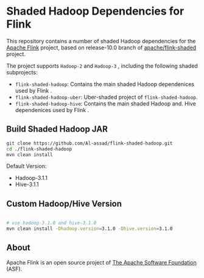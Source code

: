 <!--
Licensed to the Apache Software Foundation (ASF) under one
or more contributor license agreements.  See the NOTICE file
~~distributed with this work for additional information~~
regarding copyright ownership.  The ASF licenses this file
to you under the Apache License, Version 2.0 (the
"License"); you may not use this file except in compliance
with the License.  You may obtain a copy of the License at

http://www.apache.org/licenses/LICENSE-2.0

Unless required by applicable law or agreed to in writing,
software distributed under the License is distributed on an
"AS IS" BASIS, WITHOUT WARRANTIES OR CONDITIONS OF ANY
KIND, either express or implied.  See the License for the
specific language governing permissions and limitations
under the License.
-->

# Shaded Hadoop Dependencies for Flink

This repository contains a number of shaded Hadoop dependencies for the [Apache Flink](https://flink.apache.org/) project, based on release-10.0 branch of [apache/flink-shaded](https://github.com/apache/flink-shaded/tree/release-10.0) project.

The project supports `Hadoop-2` and `Hadoop-3` , including the following shaded subprojects:

* `flink-shaded-hadoop`:  Contains the main shaded Hadoop dependenices used by Flink .
* `flink-shaded-hadoop-uber`:  Uber-shaded project of `flink-shaded-hadoop`.
* `flink-shaded-hadoop-hive`:  Contains the main shaded Hadoop and. Hive dependenices used by Flink .

##  Build Shaded Hadoop JAR

```bash
git clone https://github.com/Al-assad/flink-shaded-hadoop.git
cd ./flink-shaded-hadoop
mvn clean install
```

Default Version:

* Hadoop-3.1.1
* Hive-3.1.1

## Custom Hadoop/Hive Version

```bash

# use hadoop-3.1.0 and hive-3.1.0
mvn clean install -Dhadoop.version=3.1.0 -Dhive.version=3.1.0
```

## About

Apache Flink is an open source project of [The Apache Software Foundation](https://apache.org/) (ASF).

